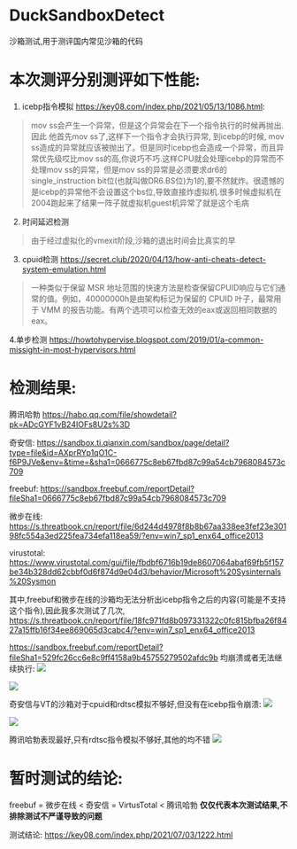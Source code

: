 # DuckSandboxDetect
 沙箱测试,用于测评国内常见沙箱的代码
 
# 本次测评分别测评如下性能:
1. icebp指令模拟
https://key08.com/index.php/2021/05/13/1086.html:
> mov ss会产生一个异常，但是这个异常会在下一个指令执行的时候再抛出.因此 他首先mov ss了,这样下一个指令才会执行异常, 到icebp的时候, mov ss造成的异常就应该被抛出了。但是同时icebp也会造成一个异常，而且异常优先级哎比mov ss的高,你说巧不巧.这样CPU就会处理icebp的异常而不处理mov ss的异常，但是mov ss的异常是必须要求dr6的single_instruction bit位(也就叫做DR6.BS位)为1的,要不然就炸。很遗憾的是icebp的异常他不会设置这个bs位,导致直接炸虚拟机.很多时候虚拟机在2004跑起来了结果一阵子就虚拟机guest机异常了就是这个毛病

2. 时间延迟检测
> 由于经过虚拟化的vmexit阶段,沙箱的退出时间会比真实的早

3. cpuid检测
https://secret.club/2020/04/13/how-anti-cheats-detect-system-emulation.html
> 一种类似于保留 MSR 地址范围的快速方法是检查保留CPUID响应与它们通常的值。例如，40000000h是由架构标记为保留的 CPUID 叶子，最常用于 VMM 的报告功能。有两个选项可以检查无效的eax或返回相同数据的eax。

4.单步检测
https://howtohypervise.blogspot.com/2019/01/a-common-missight-in-most-hypervisors.html

# 检测结果:

腾讯哈勃
https://habo.qq.com/file/showdetail?pk=ADcGYF1vB24IOFs8U2s%3D

奇安信:
https://sandbox.ti.qianxin.com/sandbox/page/detail?type=file&id=AXprRYp1qO1C-f6P9JVe&env=&time=&sha1=0666775c8eb67fbd87c99a54cb7968084573c709

freebuf:
https://sandbox.freebuf.com/reportDetail?fileSha1=0666775c8eb67fbd87c99a54cb7968084573c709

微步在线:
https://s.threatbook.cn/report/file/6d244d4978f8b8b67aa338ee3fef23e30198fc554a3ed225fea734efa118ea59/?env=win7_sp1_enx64_office2013

virustotal:
https://www.virustotal.com/gui/file/fbdbf6716b19de8607064abaf69fb5f157be34b328dd62cbbf0d6f874d9e04d3/behavior/Microsoft%20Sysinternals%20Sysmon

其中,freebuf和微步在线的沙箱均无法分析出icebp指令之后的内容(可能是不支持这个指令),因此我多次测试了几次,
https://s.threatbook.cn/report/file/18fc971fd8b097331322c0fc815bfba26f8427a15ffb16f34ee869065d3cabc4/?env=win7_sp1_enx64_office2013

https://sandbox.freebuf.com/reportDetail?fileSha1=529fc26cc6e8c9ff4158a9b45755279502afdc9b
均崩溃或者无法继续执行:
![](https://raw.githubusercontent.com/huoji120/DuckSandboxDetect/main/images/1.png)

![](https://raw.githubusercontent.com/huoji120/DuckSandboxDetect/main/images/2.png)

奇安信与VT的沙箱对于cpuid和rdtsc模拟不够好,但没有在icebp指令崩溃:
![](https://raw.githubusercontent.com/huoji120/DuckSandboxDetect/main/images/3.png)

![](https://raw.githubusercontent.com/huoji120/DuckSandboxDetect/main/images/4.png)

腾讯哈勃表现最好,只有rdtsc指令模拟不够好,其他的均不错
![](https://raw.githubusercontent.com/huoji120/DuckSandboxDetect/main/images/5.png)

# 暂时测试的结论:
freebuf = 微步在线 < 奇安信 = VirtusTotal < 腾讯哈勃
**仅仅代表本次测试结果,不排除测试不严谨导致的问题**

测试结论:
https://key08.com/index.php/2021/07/03/1222.html
